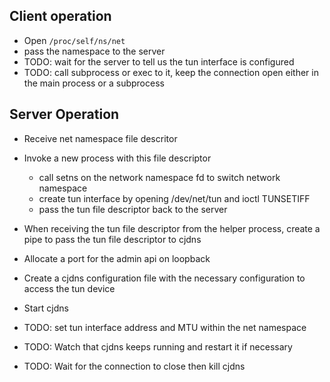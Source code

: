 Client operation
----------------

- Open `/proc/self/ns/net`
- pass the namespace to the server
- TODO: wait for the server to tell us the tun interface is configured
- TODO: call subprocess or exec to it, keep the connection open either in the main
  process or a subprocess

Server Operation
----------------

- Receive net namespace file descritor
- Invoke a new process with this file descriptor

    - call setns on the network namespace fd to switch network namespace
    - create tun interface by opening /dev/net/tun and ioctl TUNSETIFF
    - pass the tun file descriptor back to the server

- When receiving the tun file descriptor from the helper process, create a pipe
  to pass the tun file descriptor to cjdns
- Allocate a port for the admin api on loopback
- Create a cjdns configuration file with the necessary configuration to access
  the tun device
- Start cjdns
- TODO: set tun interface address and MTU within the net namespace
- TODO: Watch that cjdns keeps running and restart it if necessary
- TODO: Wait for the connection to close then kill cjdns
